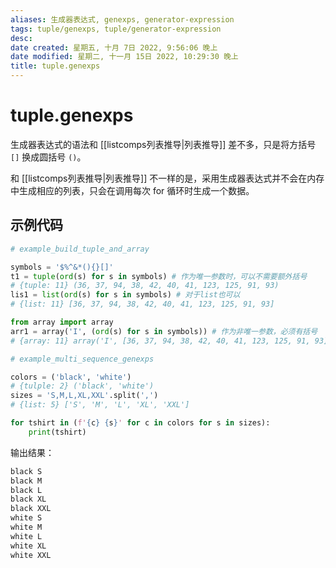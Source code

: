 ```yaml
---
aliases: 生成器表达式, genexps, generator-expression
tags: tuple/genexps, tuple/generator-expression
desc: 
date created: 星期五, 十月 7日 2022, 9:56:06 晚上
date modified: 星期二, 十一月 15日 2022, 10:29:30 晚上
title: tuple.genexps
---
```


# tuple.genexps

生成器表达式的语法和 [[listcomps列表推导|列表推导]] 差不多，只是将方括号 `[]` 换成圆括号 `()`。

和 [[listcomps列表推导|列表推导]] 不一样的是，采用生成器表达式并不会在内存中生成相应的列表，只会在调用每次 for 循环时生成一个数据。

## 示例代码

```Python
# example_build_tuple_and_array

symbols = '$%^&*(){}[]'
t1 = tuple(ord(s) for s in symbols) # 作为唯一参数时，可以不需要额外括号
# {tuple: 11} (36, 37, 94, 38, 42, 40, 41, 123, 125, 91, 93)
lis1 = list(ord(s) for s in symbols) # 对于list也可以
# {list: 11} [36, 37, 94, 38, 42, 40, 41, 123, 125, 91, 93]

from array import array
arr1 = array('I', (ord(s) for s in symbols)) # 作为非唯一参数，必须有括号
# {array: 11} array('I', [36, 37, 94, 38, 42, 40, 41, 123, 125, 91, 93])
```

```Python
# example_multi_sequence_genexps

colors = ('black', 'white')
# {tulple: 2} ('black', 'white')
sizes = 'S,M,L,XL,XXL'.split(',')
# {list: 5} ['S', 'M', 'L', 'XL', 'XXL']

for tshirt in (f'{c} {s}' for c in colors for s in sizes):
	print(tshirt)
```

输出结果：

```Python
black S
black M
black L
black XL
black XXL
white S
white M
white L
white XL
white XXL
```
